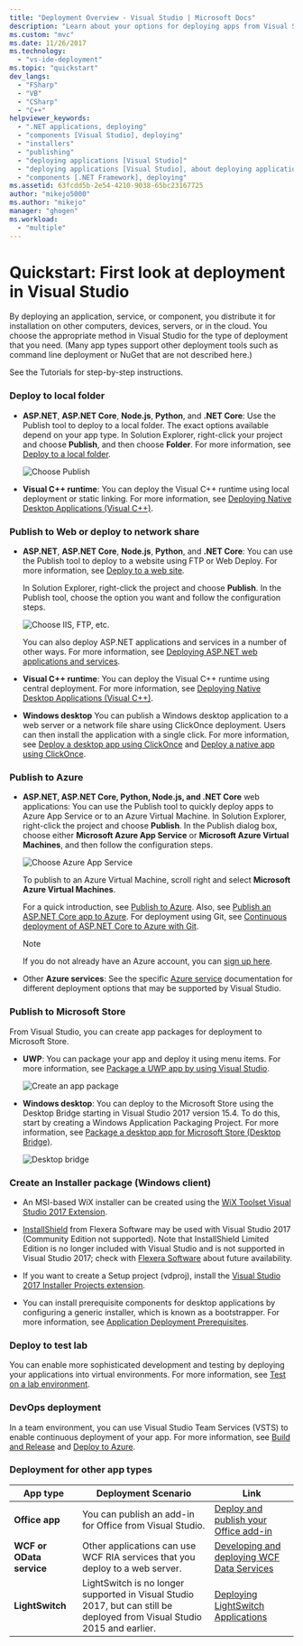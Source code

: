 ```yaml
---
title: "Deployment Overview - Visual Studio | Microsoft Docs"
description: "Learn about your options for deploying apps from Visual Studio."
ms.custom: "mvc"
ms.date: 11/26/2017
ms.technology: 
  - "vs-ide-deployment"
ms.topic: "quickstart"
dev_langs: 
  - "FSharp"
  - "VB"
  - "CSharp"
  - "C++"
helpviewer_keywords: 
  - ".NET applications, deploying"
  - "components [Visual Studio], deploying"
  - "installers"
  - "publishing"
  - "deploying applications [Visual Studio]"
  - "deploying applications [Visual Studio], about deploying applications"
  - "components [.NET Framework], deploying"
ms.assetid: 63fcdd5b-2e54-4210-9038-65bc23167725
author: "mikejo5000"
ms.author: "mikejo"
manager: "ghogen"
ms.workload: 
  - "multiple"
---
```


# Quickstart: First look at deployment in Visual Studio

By deploying an application, service, or component, you distribute it for installation on other computers, devices, servers, or in the cloud. You choose the appropriate method in Visual Studio for the type of deployment that you need. (Many app types support other deployment tools such as command line deployment or NuGet that are not described here.)

See the Tutorials for step-by-step instructions.

### Deploy to local folder

- **ASP.NET**, **ASP.NET Core**, **Node.js**, **Python**, and **.NET Core**: Use the Publish tool to deploy to a local folder. The exact options available depend on your app type. In Solution Explorer, right-click your project and choose **Publish**, and then choose **Folder**. For more information, see [Deploy to a local folder](quickstart-deploy-to-local-folder.md).

    ![Choose Publish](../deployment/media/quickstart-publish.png)

- **Visual C++ runtime**: You can deploy the Visual C++ runtime using local deployment or static linking. For more information, see [Deploying Native Desktop Applications (Visual C++)](/cpp/ide/deploying-native-desktop-applications-visual-cpp). 

### Publish to Web or deploy to network share

- **ASP.NET**, **ASP.NET Core**, **Node.js**, **Python**, and **.NET Core**: You can use the Publish tool to deploy to a website using FTP or Web Deploy. For more information, see [Deploy to a web site](quickstart-deploy-to-a-web-site.md).

    In Solution Explorer, right-click the project and choose **Publish**. In the Publish tool, choose the option you want and follow the configuration steps.

    ![Choose IIS, FTP, etc.](../deployment/media/quickstart-publish-iis-ftp.png)

    You can also deploy ASP.NET applications and services in a number of other ways. For more information, see [Deploying ASP.NET web applications and services](http://www.asp.net/aspnet/overview/deployment).

- **Visual C++ runtime**: You can deploy the Visual C++ runtime using central deployment. For more information, see [Deploying Native Desktop Applications (Visual C++)](/cpp/ide/deploying-native-desktop-applications-visual-cpp). 

- **Windows desktop** You can publish a Windows desktop application to a web server or a network file share using ClickOnce deployment. Users can then install the application with a single click. For more information, see [Deploy a desktop app using ClickOnce](how-to-publish-a-clickonce-application-using-the-publish-wizard.md) and [Deploy a native app using ClickOnce](/cpp/ide/clickonce-deployment-for-visual-cpp-applications).

### Publish to Azure

- **ASP.NET, ASP.NET Core, Python, Node.js, and .NET Core** web applications: You can use the Publish tool to quickly deploy apps to Azure App Service or to an Azure Virtual Machine. In Solution Explorer, right-click the project and choose **Publish**. In the Publish dialog box, choose either **Microsoft Azure App Service** or **Microsoft Azure Virtual Machines**, and then follow the configuration steps.

    ![Choose Azure App Service](../deployment/media/quickstart-publish-azure.png "Choose Azure App Service")

    To publish to an Azure Virtual Machine, scroll right and select **Microsoft Azure Virtual Machines**.

    For a quick introduction, see [Publish to Azure](quickstart-deploy-to-azure.md). Also, see [Publish an ASP.NET Core app to Azure](/aspnet/core/tutorials/publish-to-azure-webapp-using-vs). For deployment using Git, see [Continuous deployment of ASP.NET Core to Azure with Git](/aspnet/core/publishing/azure-continuous-deployment).

    > [!NOTE]
    > If you do not already have an Azure account, you can [sign up here](https://azure.microsoft.com/free/?ref=microsoft.com&utm_source=microsoft.com&utm_medium=doc&utm_campaign=visualstudio).

- Other **Azure services**: See the specific [Azure service](/azure/#pivot=products) documentation for different deployment options that may be supported by Visual Studio.

### Publish to Microsoft Store

From Visual Studio, you can create app packages for deployment to Microsoft Store.

- **UWP**: You can package your app and deploy it using menu items. For more information, see [Package a UWP app by using Visual Studio](/windows/uwp/packaging/packaging-uwp-apps).

    ![Create an app package](../deployment/media/feature-tour-create-app-package.jpg)

- **Windows desktop**: You can deploy to the Microsoft Store using the Desktop Bridge starting in Visual Studio 2017 version 15.4. To do this, start by creating a Windows Application Packaging Project. For more information, see [Package a desktop app for Microsoft Store (Desktop Bridge)](/windows/uwp/porting/desktop-to-uwp-packaging-dot-net).

    ![Desktop bridge](../deployment/media/feature-tour-desktop-bridge.png)

### Create an Installer package (Windows client)

- An MSI-based WiX installer can be created using the [WiX Toolset Visual Studio 2017 Extension](https://marketplace.visualstudio.com/items?itemName=RobMensching.WixToolsetVisualStudio2017Extension).

- [InstallShield](https://www.flexerasoftware.com/producer/products/software-installation/installshield-software-installer/tab/requirements) from Flexera Software may be used with Visual Studio 2017 (Community Edition not supported). Note that InstallShield Limited Edition is no longer included with Visual Studio and is not supported in Visual Studio 2017; check with [Flexera Software](http://learn.flexerasoftware.com/content/IS-EVAL-InstallShield-Limited-Edition-Visual-Studio) about future availability.

- If you want to create a Setup project (vdproj), install the [Visual Studio 2017 Installer Projects extension](https://marketplace.visualstudio.com/items?itemName=VisualStudioProductTeam.MicrosoftVisualStudio2017InstallerProjects#overview).

- You can install prerequisite components for desktop applications by configuring a generic installer, which is known as a bootstrapper. For more information, see [Application Deployment Prerequisites](../deployment/application-deployment-prerequisites.md).

### Deploy to test lab

You can enable more sophisticated development and testing by deploying your applications into virtual environments. For more information, see [Test on a lab environment](../test/lab-management/using-a-lab-environment-for-your-application-lifecycle.md).

### DevOps deployment

In a team environment, you can use Visual Studio Team Services (VSTS) to enable continuous deployment of your app. For more information, see [Build and Release](/vsts/build-release/index) and [Deploy to Azure](/vsts/deploy-azure/index).

### Deployment for other app types

| App type | Deployment Scenario | Link |
| --- | --- | --- |
| **Office app** | You can publish an add-in for Office from Visual Studio. | [Deploy and publish your Office add-in](https://dev.office.com/docs/add-ins/publish/publish) |
| **WCF or OData service**  | Other applications can use WCF RIA services that you deploy to a web server. | [Developing and deploying WCF Data Services](/dotnet/framework/data/wcf/developing-and-deploying-wcf-data-services) |
| **LightSwitch** | LightSwitch is no longer supported in Visual Studio 2017, but can still be deployed from Visual Studio 2015 and earlier. | [Deploying LightSwitch Applications](http://msdn.microsoft.com/Library/4818d933-295c-4ecc-9148-7ad9ca28dcdb) | 

